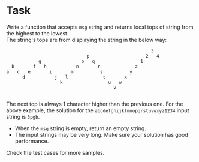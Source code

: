# Task

Write a function that accepts `msg` string and returns local tops of string from the highest to the lowest.  
The string's tops are from displaying the string in the below way:

```      
                                                      3 
                              p                     2   4
            g               o   q                 1
  b       f   h           n       r             z 
a   c   e       i       m          s          y
      d           j   l             t       x
                    k                 u   w 
                                        v


```
The next top is always 1 character higher than the previous one. 
For the above example, the solution for the `abcdefghijklmnopqrstuvwxyz1234` input string is `3pgb`.

- When the `msg` string is empty, return an empty string.
- The input strings may be very long. Make sure your solution has good performance.

Check the test cases for more samples.